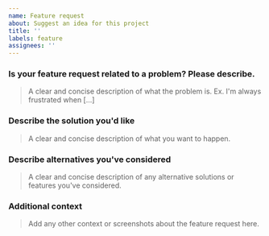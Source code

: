 ```yaml
---
name: Feature request
about: Suggest an idea for this project
title: ''
labels: feature
assignees: ''
---
```

### Is your feature request related to a problem? Please describe.

> A clear and concise description of what the problem is. Ex. I'm always frustrated when [...]

### Describe the solution you'd like

> A clear and concise description of what you want to happen.

### Describe alternatives you've considered

> A clear and concise description of any alternative solutions or features you've considered.

### Additional context

> Add any other context or screenshots about the feature request here.
